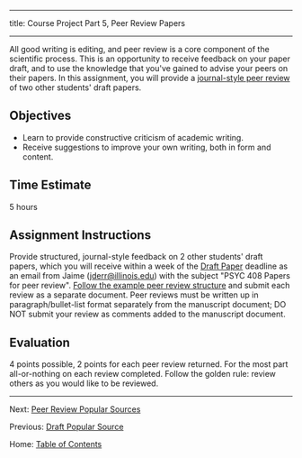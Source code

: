 ----------

title: Course Project Part 5, Peer Review Papers

----------

All good writing is editing, and peer review is a core component of the scientific process. This is an opportunity to receive feedback on your paper draft, and to use the knowledge that you've gained to advise your peers on their papers. In this assignment, you will provide a [journal-style peer review](../materials/template_peer_review.md) of two other students' draft papers.

## Objectives

- Learn to provide constructive criticism of academic writing.
- Receive suggestions to improve your own writing, both in form and content.

## Time Estimate

5 hours

## Assignment Instructions

Provide structured, journal-style feedback on 2 other students' draft papers, which you will receive within a week of the [Draft Paper](3_draft_paper.md) deadline as an email from Jaime (jderr@illinois.edu) with the subject "PSYC 408 Papers for peer review". [Follow the example peer review structure](../materials/template_peer_review.md) and submit each review as a separate document. Peer reviews must be written up in paragraph/bullet-list format separately from the manuscript document; DO NOT submit your review as comments added to the manuscript document.

## Evaluation

4 points possible, 2 points for each peer review returned. For the most part all-or-nothing on each review completed. Follow the golden rule: review others as you would like to be reviewed.

------------

Next: [Peer Review Popular Sources](6_peer_review_popular_sources.md)

Previous: [Draft Popular Source](4_draft_popular_source.md)

Home: [Table of Contents](../README.md)
